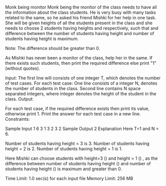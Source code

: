 Monk being monitor
Monk being the monitor of the class needs to have all the information about the class students. He is very busy with many tasks related to the same, so he asked his friend Mishki for her help in one task. She will be given heights of all the students present in the class and she needs to choose 2 students having heights  and  respectively, such that  and difference between the number of students having height  and number of students having height  is maximum.

Note: The difference should be greater than 0.

As Mishki has never been a monitor of the class, help her in the same. If there exists such students, then print the required difference else print "1" (without quotes).

Input:
The first line will consists of one integer T, which denotes the number of test cases.
For each test case:
One line consists of a integer N, denotes the number of students in the class.
Second line contains N space separated integers, where  integer denotes the height of the  student in the class.
Output:

For each test case, if the required difference exists then print its value, otherwise print 1. Print the answer for each test case in a new line.
Constraints:



Sample Input
1
6
3 1 3 2 3 2
Sample Output
2
Explanation
Here T=1 and N = 6.

Number of students having height = 3 is 3.
Number of students having height = 2 is 2.
Number of students having height = 1 is 1.

Here Mishki can choose students with height=3 () and height = 1 () , as the difference between number of students having height () and number of students having height () is maximum and greater than 0.

Time Limit: 1.0 sec(s) for each input file
Memory Limit: 256 MB